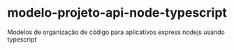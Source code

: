 # modelo-projeto-api-node-typescript
Modelos de organização de código para aplicativos express nodejs usando typescript
